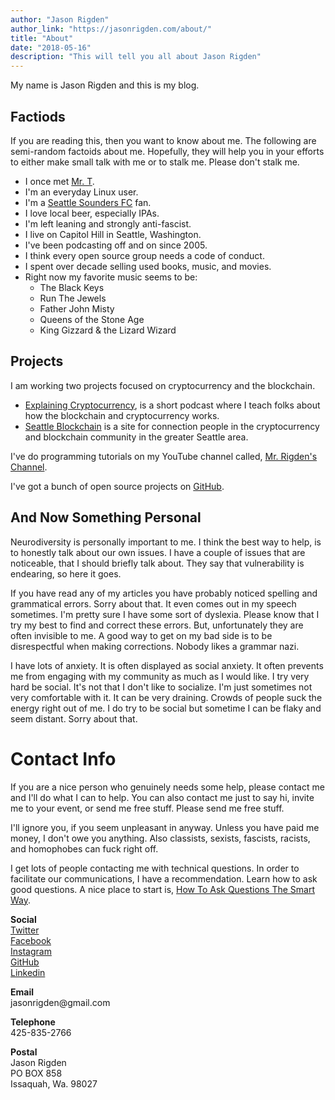 ```yaml
---
author: "Jason Rigden"
author_link: "https://jasonrigden.com/about/"
title: "About"
date: "2018-05-16"
description: "This will tell you all about Jason Rigden"
---
```


<p>
My name is Jason Rigden and this is my blog. 



<h2>Factiods</h2>
<p>
If you are reading this, then you want to know about me.
The following are semi-random factoids about me. 
Hopefully, they will help you in your efforts to either make small talk with me or to stalk me. Please don't stalk me.
</p>

<ul>
<li>
I once met <a href="https://en.wikipedia.org/wiki/Mr._T">Mr. T</a>.
</li>
<li>
I'm an everyday Linux user.
</li>
<li>
I'm a <a href="https://www.soundersfc.com/">Seattle Sounders FC</a> fan.
</li>
<li>
I love local beer, especially IPAs.
</li>
<li>
I'm left leaning and strongly anti-fascist.
</li>


<li>
I live on Capitol Hill in Seattle, Washington. 
</li>
<li>
 I've been podcasting off and on since 2005.
</li>

<li>
I think every open source group needs a code of conduct.
</li>
<li>
I spent over decade selling used books, music, and movies.
</li>


  <li>Right now my favorite music seems to be:
    <ul>
    <li>The Black Keys</li>
    <li>Run The Jewels</li>
    <li>Father John Misty</li>
    <li>Queens of the Stone Age</li>
    <li>King Gizzard & the Lizard Wizard</li> 
    </ul>
  </li>

</ul>



<h2>Projects</h2>
<p>
I am working two projects focused on cryptocurrency and the blockchain.
</p>
<ul>
<li>
<a href="https://explainingcryptocurrency.net/">Explaining Cryptocurrency</a>, is a short podcast where I teach folks about how the blockchain and cryptocurrency works.
</li>
<li>
<a href="https://seattleblockchain.net">Seattle Blockchain</a> is a site for connection people in the cryptocurrency and blockchain community in the greater Seattle area.
</li>
</ul>

<p>
I've do programming tutorials on my YouTube channel called, <a href="https://www.youtube.com/c/MrRigdensChannel">Mr. Rigden's Channel</a>. 
</p>

<p>
I've got a bunch of open source projects on <a href="https://github.com/jrigden">GitHub</a>.
</p>

<h2>And Now Something Personal</h2>
<p>
Neurodiversity is personally important to me. I think the best way to help, is to honestly talk about our own issues. I have a couple of issues that are noticeable, that I should briefly talk about. They say that vulnerability is endearing, so here it goes. 
</p>

<p>
If you have read any of my articles you have probably noticed spelling and grammatical errors. Sorry about that. It even comes out in my speech sometimes. I'm pretty sure I have some sort of dyslexia. Please know that I try my best to find and correct these errors. But, unfortunately they are often invisible to me. A good way to get on my bad side is to be disrespectful when making corrections.  Nobody likes a grammar nazi. 
</p>


<p>
I have lots of anxiety. It is often displayed as social anxiety. It often prevents me from engaging with my community as much as I would like. I try very hard be social. It's not that I don't like to socialize. I'm just sometimes not very comfortable with it. It can be very draining. Crowds of people suck the energy right out of me. I do try to be social but sometime I can be flaky and seem distant. Sorry about that. 
</p>



<h1 id="contact">Contact Info</h1>

<p>If you are a nice person who genuinely needs some help, please contact me and I'll do what I can to help. 
You can also contact me just to say hi, invite me to your event, or send me free stuff. Please send me free stuff.
</p>

<p>I'll ignore you, if you seem unpleasant in anyway. Unless you have paid me money, I don't owe you anything. Also classists, sexists, fascists, racists, and homophobes can fuck right off.
<p>


I get lots of people contacting me with technical questions. In order to facilitate our communications, I have a recommendation.
Learn how to ask good questions. 
A nice place to start is, <a href="http://wiki.c2.com/?HowToAskQuestionsTheSmartWay">How To Ask Questions The Smart Way</a>.
</p>





<p>
<strong>Social</strong>
<br>
<a href="https://twitter.com/mr_rigden">Twitter</a>
<br>
<a href="http://www.facebook.com/jason.rigden">Facebook</a>
<br>
<a href="https://www.instagram.com/jasonrigden/">Instagram</a>
<br>
<a href="https://github.com/jrigden">GitHub</a>
<br>
<a href="https://www.linkedin.com/in/jasonrigden/">Linkedin</a>
</p>


<p>
<strong>Email</strong><br>
jasonrigden@gmail.com
</p>

<p>
<strong>Telephone</strong><br>
425-835-2766
</p>

<p>
<strong>Postal</strong><br>
Jason Rigden<br>
PO BOX 858<br>
Issaquah, Wa. 98027
</p>



